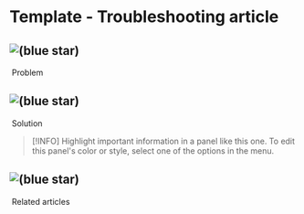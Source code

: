 # Template - Troubleshooting article

## ![(blue star)](https://johncashmanireland.atlassian.net/wiki/s/1760861030/6452/e6f082ff8bc1aba964d1b2d4fe4febd13c5b8c73/_/images/icons/emoticons/72/1f914.png)

 Problem

## ![(blue star)](https://johncashmanireland.atlassian.net/wiki/s/1760861030/6452/e6f082ff8bc1aba964d1b2d4fe4febd13c5b8c73/_/images/icons/emoticons/72/1f331.png)

 Solution

> [!INFO]
> Highlight important information in a panel like this one. To edit this panel's color or style, select one of the options in the menu.

## ![(blue star)](https://johncashmanireland.atlassian.net/wiki/s/1760861030/6452/e6f082ff8bc1aba964d1b2d4fe4febd13c5b8c73/_/images/icons/emoticons/72/1f4ce.png)

 Related articles